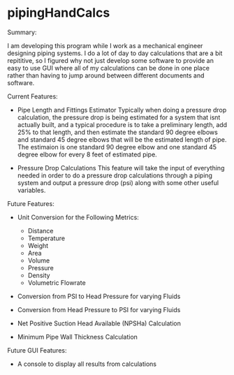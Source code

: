 # pipingHandCalcs

Summary:

I am developing this program while I work as a mechanical engineer designing piping systems. I do a lot of day to day calculations that are a bit repititive, so I 
figured why not just develop some software to provide an easy to use GUI where all of my calculations can be done in one place rather than having to jump around 
between different documents and software.



Current Features:

- Pipe Length and Fittings Estimator
    Typically when doing a pressure drop calculation, the pressure drop is being estimated for a system that isnt actually built, and a typical procedure is to take a
    preliminary length, add 25% to that length, and then estimate the standard 90 degree elbows and standard 45 degree elbows that will be the estimated length of 
    pipe. The estimaion is one standard 90 degree elbow and one standard 45 degree elbow for every 8 feet of estimated pipe.
  
- Pressure Drop Calculations
    This feature will take the input of everything needed in order to do a pressure drop calculations through a piping system and output a pressure drop (psi) along 
    with some other useful variables.
    


Future Features:
  
- Unit Conversion for the Following Metrics:
  - Distance
  - Temperature
  - Weight
  - Area
  - Volume
  - Pressure
  - Density
  - Volumetric Flowrate

- Conversion from PSI to Head Pressure for varying Fluids
- Conversion from Head Pressure to PSI for varying Fluids

- Net Positive Suction Head Available (NPSHa) Calculation

- Minimum Pipe Wall Thickness Calculation



Future GUI Features:

- A console to display all results from calculations



